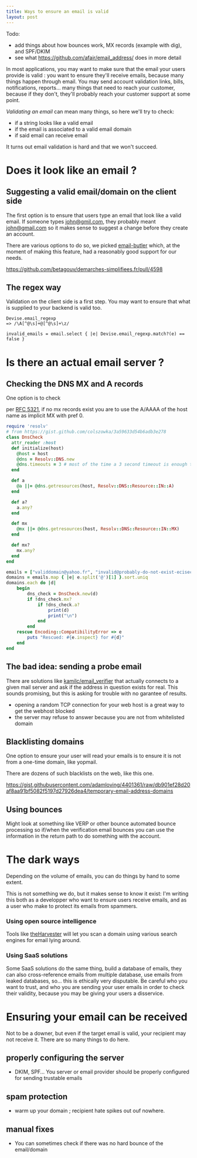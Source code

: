 ```yaml
---
title: Ways to ensure an email is valid
layout: post
---
```


Todo:

 - add things about how bounces work, MX records (example with dig), and SPF/DKIM
 - see what https://github.com/afair/email_address/ does in more detail

In most applications, you may want to make sure that the email your users provide
is valid : you want to ensure they'll receive emails, because many things happen through email.
You may send account validation links, bills, notifications, reports… many things that
need to reach your customer, because if they don't, they'll probably reach your customer support at some point.

*Validating an email* can mean many things, so here we'll try to check:

 - if a string looks like a valid email
 - if the email is associated to a valid email domain
 - if said email can receive email

It turns out email validation is hard and that we won't succeed.

# Does it look like an email ?

## Suggesting a valid email/domain on the client side

The first option is to ensure that users type an email that look like a valid email.
If someone types john@gmil.com, they probably meant john@gmail.com so it makes sense
to suggest a change before they create an account.

There are various options to do so, we picked [email-butler](https://github.com/Serendipity-AI/email-butler/) which, at the moment of making this feature,
  had a reasonably good support for our needs.

https://github.com/betagouv/demarches-simplifiees.fr/pull/4598

## The regex way

Validation on the client side is a first step. You may want to ensure that what is supplied to your backend is valid too.

```
Devise.email_regexp
=> /\A[^@\s]+@[^@\s]+\z/

invalid_emails = email.select { |e| Devise.email_regexp.match?(e) == false }
```

# Is there an actual email server ?

## Checking the DNS MX and A records

One option is to check 

per [RFC 5321](https://tools.ietf.org/html/rfc5321), if no mx records exist you are to use the A/AAAA of the host name as implicit MX with pref 0.

```ruby
require 'resolv'
# from https://gist.github.com/colszowka/3a59633d54b6adb3e278
class DnsCheck
  attr_reader :host
  def initialize(host)
    @host = host
    @dns = Resolv::DNS.new
    @dns.timeouts = 3 # most of the time a 3 second timeout is enough to get an idea
  end

  def a
    @a ||= @dns.getresources(host, Resolv::DNS::Resource::IN::A)
  end

  def a?
    a.any?
  end

  def mx
    @mx ||= @dns.getresources(host, Resolv::DNS::Resource::IN::MX)
  end

  def mx?
    mx.any?
  end
end

emails = ["validdomain@yahoo.fr", "invalid@probably-do-not-exist-ecisecuiseiuet.com"]
domains = emails.map { |e| e.split('@')[1] }.sort.uniq
domains.each do |d|
    begin
        dns_check = DnsCheck.new(d)
        if !dns_check.mx?
            if !dns_check.a?
                print(d) 
                print("\n")
            end
        end
    rescue Encoding::CompatibilityError => e
        puts "Rescued: #{e.inspect} for #{d}"
    end
end
```

## The bad idea: sending a probe email


There are solutions like [kamilc/email_verifier](https://github.com/kamilc/email_verifier) that actually connects to a given mail server and ask if the address in question exists for real. This sounds promising, but this is asking for trouble with no garantee of results.

 - opening a random TCP connection for your web host is a great way to get the webhost blocked
 - the server may refuse to answer because you are not from whitelisted domain

## Blacklisting domains

One option to ensure your user will read your emails is to ensure it is not from a one-time domain, like yopmail.

There are dozens of such blacklists on the web, like this one.

https://gist.githubusercontent.com/adamloving/4401361/raw/db901ef28d20af8aa91bf5082f5197d27926dea4/temporary-email-address-domains

## Using bounces

Might look at something like VERP or other bounce automated bounce processing so if/when the verification email bounces you can use the information in the return path to do something with the account.

# The dark ways

Depending on the volume of emails, you can do things by hand to some extent.

This is not something we do, but it makes sense to know it exist: I'm writing this
both as a developper who want to ensure users receive emails, and as a user who make to protect its emails from spammers.

### Using open source intelligence

Tools like [theHarvester](https://github.com/laramies/theHarvester) will let you scan a domain using various search engines for email lying around.

### Using SaaS solutions

Some SaaS solutions do the same thing, build a database of emails, they can also cross-reference emails from multiple database, use emails from leaked databases, so… this is ethically very disputable. Be careful who you want to trust, and who you are sending your user emails in order to check their validity, because you may be giving your users a disservice.


# Ensuring your email can be received

Not to be a downer, but even if the target email is valid, your recipient may not receive it. There are so many things to do here. 

## properly configuring the server

 - DKIM, SPF… You server or email provider should be properly configured for sending trustable emails

## spam protection

 - warm up your domain ; recipient hate spikes out ouf nowhere.

## manual fixes

 - You can sometimes check if there was no hard bounce of the email/domain